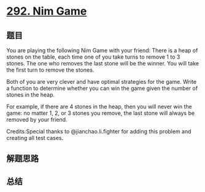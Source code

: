# [292. Nim Game](https://leetcode.com/problems/nim-game/)

## 题目

        
You are playing the following Nim Game with your friend: There is a heap of stones on the table, each time one of you take turns to remove 1 to 3 stones. The one who removes the last stone will be the winner. You will take the first turn to remove the stones.



Both of you are very clever and have optimal strategies for the game. Write a function to determine whether you can win the game given the number of stones in the heap.



For example, if there are 4 stones in the heap, then you will never win the game: no matter 1, 2, or 3 stones you remove, the last stone will always be removed by your friend.


Credits:Special thanks to @jianchao.li.fighter for adding this problem and creating all test cases.
      

## 解题思路


## 总结


